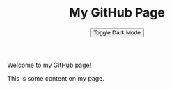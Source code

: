 
<html lang="en">
<head>
    <meta charset="UTF-8">
    <meta name="viewport" content="width=device-width, initial-scale=1.0">
    <title>My GitHub Page</title>
    <link rel="stylesheet" href="styles.css">
    <script src="script.js" defer></script>
</head>
<body>
    <header>
        <h1>My GitHub Page</h1>
        <button id="dark-mode-toggle">Toggle Dark Mode</button>
    </header>
    <main>
        <p>Welcome to my GitHub page!</p>
        <p>This is some content on my page.</p>
    </main>

</body>
</html>
